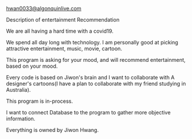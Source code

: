 <Jiwon Hwang> <Computer Programming student> <Algonquin College> <hwan0033@algonquinlive.com>

Description of entertainment Recommendation

We are all having a hard time with a covid19.

We spend all day long with technology. I am personally good at picking attractive entertainment, music, movie, cartoon.
 
This program is asking for your mood, and will recommend entertainment, based on your mood.

Every code is based on Jiwon's brain and I want to collaborate with A designer's cartoons(I have a plan to collaborate with my friend studying in Australia).

This program is in-process.

I want to connect Database to the program to gather more objective information.

 Everything is owned by Jiwon Hwang.
